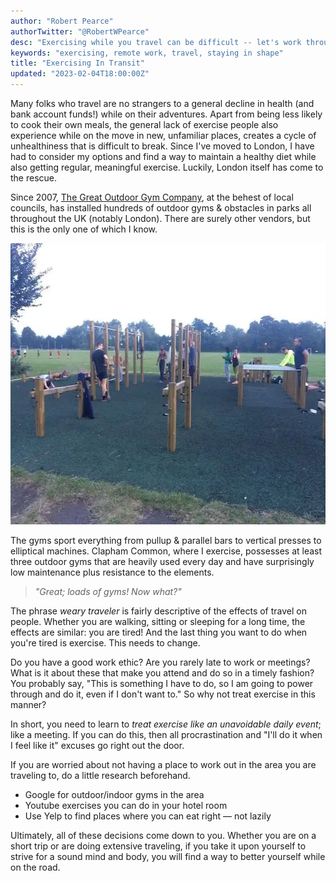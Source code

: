 ```yaml
---
author: "Robert Pearce"
authorTwitter: "@RobertWPearce"
desc: "Exercising while you travel can be difficult -- let's work through this."
keywords: "exercising, remote work, travel, staying in shape"
title: "Exercising In Transit"
updated: "2023-02-04T18:00:00Z"
---
```


Many folks who travel are no strangers to a general decline in health (and bank
account funds!) while on their adventures. Apart from being less likely to cook
their own meals, the general lack of exercise people also experience while on
the move in new, unfamiliar places, creates a cycle of unhealthiness that is
difficult to break. Since I've moved to London, I have had to consider my
options and find a way to maintain a healthy diet while also getting regular,
meaningful exercise. Luckily, London itself has come to the rescue.

Since 2007, [The Great Outdoor Gym
Company](http://www.tgogc.com/Gyms "The Great Outdoor Gym Company"), at the
behest of local councils, has installed hundreds of outdoor gyms &amp; obstacles
in parks all throughout the UK (notably London). There are surely other vendors,
but this is the only one of which I know.

<img
  alt="Outdoor gym with pull-up bars in Clapham Common"
  decoding="async"
  height="450"
  loading="lazy"
  src="./images/exercising-outdoor-gym.webp"
  width="600"
/>

The gyms sport everything from pullup &amp; parallel bars to vertical presses to
elliptical machines. Clapham Common, where I exercise, possesses at least three
outdoor gyms that are heavily used every day and have surprisingly low
maintenance plus resistance to the elements.

> _&quot;Great; loads of gyms! Now what?&quot;_

The phrase _weary traveler_ is fairly descriptive of the effects of travel on
people. Whether you are walking, sitting or sleeping for a long time, the
effects are similar: you are tired! And the last thing you want to do when
you're tired is exercise. This needs to change.

Do you have a good work ethic? Are you rarely late to work or meetings? What is
it about these that make you attend and do so in a timely fashion? You probably
say, &quot;This is something I have to do, so I am going to power through and do
it, even if I don't want to.&quot; So why not treat exercise in this manner?

In short, you need to learn to _treat exercise like an unavoidable daily event_;
like a meeting. If you can do this, then all procrastination and &quot;I'll do
it when I feel like it&quot; excuses go right out the door.

If you are worried about not having a place to work out in the area you are
traveling to, do a little research beforehand.

* Google for outdoor/indoor gyms in the area
* Youtube exercises you can do in your hotel room
* Use Yelp to find places where you can eat right &mdash; not lazily

Ultimately, all of these decisions come down to you. Whether you are on a short
trip or are doing extensive traveling, if you take it upon yourself to strive
for a sound mind and body, you will find a way to better yourself while on the
road.
